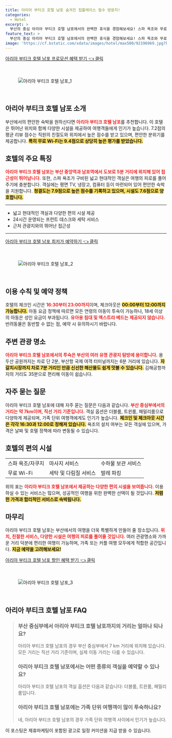 ```yaml
---
title: 아리아 부티크 호텔 남포 숨겨진 힙플레이스 필수 방문지!
categories:
  - Hotel
excerpt: >
  부산의 중심 아리아 부티크 호텔 남포에서의 완벽한 휴식을 경험해보세요! 스파 욕조와 무료 WiFi는 기본 근처 관광지와의 접근성도 뛰어나 커플과 가족 모두에게 이상적입니다.
feature_text: >
  부산의 중심 아리아 부티크 호텔 남포에서의 완벽한 휴식을 경험해보세요! 스파 욕조와 무료 WiFi는 기본 근처 관광지와의 접근성도 뛰어나 커플과 가족 모두에게 이상적입니다.
image: 'https://cf.bstatic.com/xdata/images/hotel/max500/92196969.jpg?k=a4c3dd290b0cd1d8551a8c49e4dc2e175739bf8fb36e30fbb9310548d16cdfc5&o=&hp=1'
---
```


<p><a class="modoo-button" href="https://tinyurl.com/26pw5tkv" rel="nofollow noopener">아리아 부티크 호텔 남포 프로모션 혜택 받기 👈 클릭</a></p><br/>
<figure class="image"><img alt="아리아 부티크 호텔 남포_1" src="https://cf.bstatic.com/xdata/images/hotel/max1024x768/191926169.jpg?k=339a9c5d37c4d14f550fad1b6c13f0831547fbaa47510aea05fbcab13919849d&amp;o=&amp;hp=1"/></figure><br/>

<h2 id="아리아부티크호텔남포소개">아리아 부티크 호텔 남포 소개</h2>
<p>부산에서의 편안한 숙박을 원하신다면 <b><span style="color: #ee2323;">아리아 부티크 호텔 남포</span></b>를 추천합니다. 이 호텔은 뛰어난 위치와 함께 다양한 시설을 제공하여 여행객들에게 인기가 높습니다. 7.2점의 평균 리뷰 점수는 직원의 친절도와 위치에서 높은 점수를 받고 있으며, 편안한 분위기를 제공합니다. <b><span style="background-color: #ffe066;">특히 무료 Wi-Fi는 9.4점으로 상당히 높은 평가를 받았습니다.</span></b></p>
<h2 id="호텔의주요특징">호텔의 주요 특징</h2>
<p><b><span style="color: #ee2323;">아리아 부티크 호텔 남포는 부산 중앙역과 남포역에서 도보로 5분 거리에 위치해 있어 접근성이 뛰어납니다.</span></b> 또한, 스파 욕조가 구비된 넓고 현대적인 객실은 여행의 피로를 풀어주기에 충분합니다. 객실에는 평면 TV, 냉장고, 컴퓨터 등이 마련되어 있어 편안한 숙박을 지원합니다. <b><span style="background-color: #ffe066;">청결도는 7.9점으로 높은 점수를 기록하고 있으며, 시설도 7.6점으로 양호합니다.</span></b></p>
<hr/>
<ul>
<li>넓고 현대적인 객실과 다양한 편의 시설 제공</li>
<li>24시간 운영되는 프런트 데스크와 세탁 서비스</li>
<li>근처 관광지와의 뛰어난 접근성</li>
</ul>
<hr/>
<p><a class="modoo-button" href="https://tinyurl.com/26pw5tkv" rel="nofollow noopener">아리아 부티크 호텔 남포 최저가 예약하기 👈 클릭</a></p><br/>
<figure class="image"><img alt="아리아 부티크 호텔 남포_2" src="https://cf.bstatic.com/xdata/images/hotel/max500/92196969.jpg?k=a4c3dd290b0cd1d8551a8c49e4dc2e175739bf8fb36e30fbb9310548d16cdfc5&amp;o=&amp;hp=1"/></figure><br/>
<h2 id="이용수칙및정책">이용 수칙 및 예약 정책</h2>
<p>호텔의 체크인 시간은 <b><span style="color: #ee2323;">16:30부터 23:00까지</span></b>이며, 체크아웃은 <b><span style="background-color: #ffe066;">00:00부터 12:00까지 가능합니다.</span></b> 아동 요금 정책에 따르면 모든 연령의 아동이 투숙이 가능하나, 18세 이상의 아동은 성인 요금이 부과됩니다. <b><span style="color: #ee2323;">유아용 침대 및 엑스트라 베드는 제공되지 않습니다.</span></b> 반려동물은 동반할 수 없는 점, 예약 시 유의하시기 바랍니다.</p>
<h2 id="부산관광명소">주변 관광 명소</h2>
<p><b><span style="color: #ee2323;">아리아 부티크 호텔 남포에서의 투숙은 부산의 여러 유명 관광지 탐방에 용이합니다.</span></b> 용두산 공원까지는 차로 단 2분, 부산항 국제 여객 터미널까지는 6분 거리에 있습니다. <b><span style="background-color: #ffe066;">자갈치시장까지 차로 7분 거리인 만큼 신선한 해산물도 쉽게 맛볼 수 있습니다.</span></b> 김해공항까지의 거리도 35분으로 편리해 이동이 쉽습니다.</p>
<h2 id="자주묻는질문">자주 묻는 질문</h2>
<p>아리아 부티크 호텔 남포에 대해 자주 묻는 질문은 다음과 같습니다. <b><span style="color: #ee2323;">부산 중심부에서의 거리는 약 7km이며, 직선 거리 기준입니다.</span></b> 객실 옵션은 더블룸, 트윈룸, 패밀리룸으로 다양하게 제공되며, 가족 단위 여행객에게도 인기가 높습니다. <b><span style="background-color: #ffe066;">체크인 및 체크아웃 시간은 각각 16:30과 12:00로 정해져 있습니다.</span></b> 욕조의 설치 여부는 모든 객실에 있으며, 가격은 날짜 및 호텔 정책에 따라 변동될 수 있습니다.</p>
<h2 id="호텔의편의시설">호텔의 편의 시설</h2>
<table>
<tr>
<td>스파 욕조/자쿠지</td>
<td>마사지 서비스</td>
<td>수하물 보관 서비스</td>
</tr>
<tr>
<td>무료 Wi-Fi</td>
<td>세탁 및 다림질 서비스</td>
<td>발레 파킹</td>
</tr>
</table>
<p>위의 표는 <b><span style="color: #ee2323;">아리아 부티크 호텔 남포에서 제공하는 다양한 편의 시설을 보여줍니다.</span></b> 이용 하실 수 있는 서비스는 많으며, 성공적인 여행을 위한 완벽한 선택이 될 것입니다. <b><span style="background-color: #ffe066;">저렴한 가격과 합리적인 서비스로 숙박됩니다.</span></b></p>
<h2 id="호텔이매력적인이유">마무리</h2>
<p>아리아 부티크 호텔 남포는 부산에서의 여행을 더욱 특별하게 만들어 줄 장소입니다. <b><span style="color: #ee2323;">위치, 친절한 서비스, 다양한 시설은 여행의 피로를 풀어줄 것입니다.</span></b> 여러 관광명소와 가까운 거리 덕분에 편리한 여행이 가능하며, 가족 또는 커플 여행 모두에게 적합한 공간입니다. <b><span style="background-color: #ffe066;">지금 예약을 고려해보세요!</span></b></p>

<p><a class="modoo-button" href="https://tinyurl.com/26pw5tkv" rel="nofollow noopener">아리아 부티크 호텔 남포 할인 혜택 받기 👈 클릭</a></p><br>

<figure class="image"><img src="https://cf.bstatic.com/xdata/images/hotel/max500/33415510.jpg?k=216270ca75f36b420b6538a9695a3e533f4361c6d8724c21d7eea56b079263ef&o=&hp=1" alt="아리아 부티크 호텔 남포_3"></figure><br>
<h2 id="아리아 부티크 호텔 남포_FAQ">아리아 부티크 호텔 남포 FAQ</h2>
<div itemscope="" itemtype="https://schema.org/FAQPage"> 
<blockquote> 
<div itemscope="" itemprop="mainEntity" itemtype="https://schema.org/Question"> 
<h3 id="질문_1" itemprop="name">부산 중심부에서 아리아 부티크 호텔 남포까지의 거리는 얼마나 되나요?</h3> 
<div itemscope="" itemprop="acceptedAnswer" itemtype="https://schema.org/Answer"> 
<span itemprop="text"> 
<p>아리아 부티크 호텔 남포의 경우 부산 중심부에서 7 km 거리에 위치해 있습니다. 모든 거리는 직선 거리 기준이며, 실제 이동 거리는 다를 수 있습니다.</p> 
</span> 
</div> 
</div> 

<div itemscope="" itemprop="mainEntity" itemtype="https://schema.org/Question"> 
<h3 id="질문_2" itemprop="name">아리아 부티크 호텔 남포에서는 어떤 종류의 객실을 예약할 수 있나요?</h3> 
<div itemscope="" itemprop="acceptedAnswer" itemtype="https://schema.org/Answer"> 
<span itemprop="text"> 
<p>아리아 부티크 호텔 남포의 객실 옵션은 다음과 같습니다: 더블룸, 트윈룸, 패밀리룸입니다.</p> 
</span> 
</div> 
</div> 

<div itemscope="" itemprop="mainEntity" itemtype="https://schema.org/Question"> 
<h3 id="질문_3" itemprop="name">아리아 부티크 호텔 남포에는 가족 단위 여행객이 많이 투숙하나요?</h3> 
<div itemscope="" itemprop="acceptedAnswer" itemtype="https://schema.org/Answer"> 
<span itemprop="text"> 
<p>네, 아리아 부티크 호텔 남포의 경우 가족 단위 여행객 사이에서 인기가 높습니다.</p> 
</span> 
</div> 
</div> 
</blockquote> 
</div><p>이 포스팅은 제휴마케팅이 포함된 광고로 일정 커미션을 지급 받을 수 있습니다.</p>


